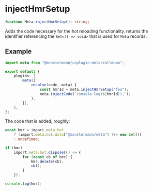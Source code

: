 # injectHmrSetup

```ts
function Meta.injectHmrSetup(): string;
```

Adds the code necessary for the hot reloading functionality, returns the identifier referencing the `Set<() => void>` that is used for `Meta` records.

## Example

```ts [Rolldown]
import meta from "@monstermann/unplugin-meta/rolldown";

export default {
    plugins: [
        meta({
            resolve(node, meta) {
                const hmrId = meta.injectHmrSetup("foo");
                meta.injectCode(`console.log(${hmrId});`);
            },
        }),
    ],
};
```

The code that is added, roughly:

```ts
const hmr = import.meta.hot
    ? (import.meta.hot.data["@monstermann/meta"] ??= new Set())
    : undefined;

if (hmr)
    import.meta.hot.dispose(() => {
        for (const cb of hmr) {
            hmr.delete(cb);
            cb();
        }
    });

console.log(hmr);
```
